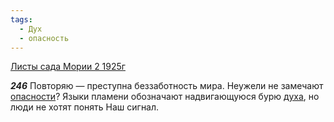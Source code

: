 ```yaml
---
tags:
  - Дух
  - опасность
---
```


[Листы сада Мории 2 1925г](https://127.0.0.1:4002/agni/1925)

___246___
Повторяю — преступна беззаботность мира. Неужели не замечают [опасности](../../../tags/#опасность)? Языки пламени обозначают надвигающуюся бурю [духа](../../../tags/#Дух), но люди не хотят понять Наш сигнал.   

